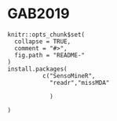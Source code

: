 # GAB2019
```{r, echo = FALSE}
knitr::opts_chunk$set(
  collapse = TRUE,
  comment = "#>",
  fig.path = "README-"
)
install.packages(
          c("SensoMineR",
            "readr","missMDA"
        
            )
  
)
```
